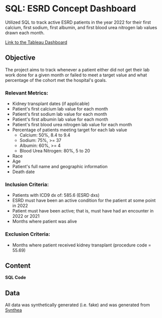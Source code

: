 # SQL: ESRD Concept Dashboard
Utilized SQL to track active ESRD patients in the year 2022 for their first calcium, first sodium, first albumin, and first blood urea nitrogen lab values drawn each month.

[Link to the Tableau Dashboard](https://public.tableau.com/app/profile/ryan.lee1243/viz/Hospital-ESRD2022Dashboard/ESRD2022Census)

## Objective
The project aims to track whenever a patient either did not get their lab work done for a given month or failed to meet a target value and what percentage of the cohort met the hospital's goals.

### Relevant Metrics:
- Kidney transplant dates (if applicable)
- Patient's first calcium lab value for each month
- Patient's first sodium lab value for each month
- Patient's first albumin lab value for each month
- Patient's first blood urea nitrogen lab value for each month
- Percentage of patients meeting target for each lab value
  - Calcium: 50%, 8.4 to 9.4
  - Sodium: 75%, >= 37
  - Albumin: 60%, >= 4
  - Blood Urea Nitrogen: 80%, 5 to 20
- Race
- Age
- Patient's full name and geographic information
- Death date

### Inclusion Criteria:
- Patients with ICD9 dx of: 585.6 (ESRD dxs)
- ESRD must have been an active condition for the patient at some point in 2022
- Patient must have been active; that is, must have had an encounter in 2022 or 2021
- Months where patient was alive

### Exclusion Criteria:
- Months where patient received kidney transplant (procedure code = 55.69)

## Content
**SQL Code**

## Data
All data was synthetically generated (i.e. fake) and was generated from [Synthea](https://synthetichealth.github.io/synthea/)
